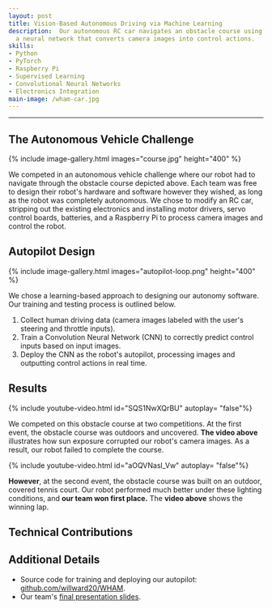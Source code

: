 ```yaml
---
layout: post
title: Vision-Based Autonomous Driving via Machine Learning
description:  Our autonomous RC car navigates an obstacle course using
  a neural network that converts camera images into control actions. 
skills: 
- Python
- PyTorch
- Raspberry Pi
- Supervised Learning
- Convolutional Neural Networks
- Electronics Integration
main-image: /wham-car.jpg
---
```


---
## The Autonomous Vehicle Challenge

{% include image-gallery.html images="course.jpg" height="400" %}

We competed in an autonomous vehicle challenge where our robot had to
navigate through the obstacle course depicted above. Each team was 
free to design their robot's hardware and software however they wished, 
as long as the robot was completely autonomous. We chose to modify an
RC car, stripping out the existing electronics and installing
motor drivers, servo control boards, batteries, and a Raspberry Pi
to process camera images and control the robot. 

## Autopilot Design

{% include image-gallery.html images="autopilot-loop.png" height="400" %}

We chose a learning-based approach to designing our autonomy software. Our
training and testing process is outlined below. 
1. Collect human driving data (camera images labeled with the user's steering and throttle inputs).
2. Train a Convolution Neural Network (CNN) to correctly predict control inputs based on input images.
3. Deploy the CNN as the robot's autopilot, processing images and outputting control actions in real time. 


## Results

{% include youtube-video.html id="SQS1NwXQrBU" autoplay= "false"%}

We competed on this obstacle course at two competitions. At the first event,
the obstacle course was outdoors and uncovered. **The video above** illustrates
how sun exposure corrupted our robot's camera images. As a result, our robot 
failed to complete the course. 

{% include youtube-video.html id="aOQVNasl_Vw" autoplay= "false"%}

**However**, at the second event, the obstacle course was built on an outdoor,
covered tennis court. Our robot performed much better under these lighting
conditions, and **our team won first place.** The **video above** shows the winning
lap. 


## Technical Contributions


## Additional Details
* Source code for training and deploying our autopilot: [github.com/willward20/WHAM](https://github.com/willward20/WHAM).
* Our team's [final presentation slides](https://github.com/willward20/WHAM/blob/main/final_presentation.pdf).
